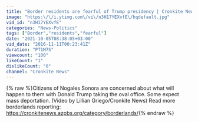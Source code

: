 ```yaml
---
title: "Border residents are fearful of Trump presidency | Cronkite News"
image: "https:\/\/i.ytimg.com\/vi\/n3H17YEXvfE\/hqdefault.jpg"
vid_id: "n3H17YEXvfE"
categories: "News-Politics"
tags: ["Border","residents","fearful"]
date: "2021-10-05T08:38:05+03:00"
vid_date: "2016-11-11T00:23:41Z"
duration: "PT1M7S"
viewcount: "100"
likeCount: "1"
dislikeCount: "0"
channel: "Cronkite News"
---
```

{% raw %}Citizens of Nogales Sonora are concerned about what will happen to them with Donald Trump taking the oval office. Some expect mass deportation. (Video by Lillian Griego/Cronkite News) Read more borderlands reporting: <a rel="nofollow" target="blank" href="https://cronkitenews.azpbs.org/category/borderlands/">https://cronkitenews.azpbs.org/category/borderlands/</a>{% endraw %}
